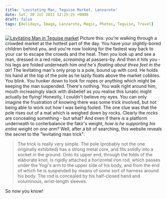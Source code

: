 ```yaml
---
title: 'Levitating Man, Teguise Market, Lanzarote'
date: Sat, 30 Jul 2011 12:25:25 +0000
draft: false
tags: [Holidays, Image, Lanzarote, Magic, Photos, Teguise, Travel]
---
```


[![Levitating Man in Teguise market](http://gerard.interwebworld.co.uk/files/2011/07/levitating-man-teguise.jpg)](http://gerard.interwebworld.co.uk/files/2011/07/levitating-man-teguise.jpg) Picture this: you're walking through a crowded market at the hottest part of the day. You have your slightly-bored children behind you, and you're now looking for the fastest way back to your car to escape the crowds and the heat. Then you look up and see a man, dressed in a red robe, _screaming_ at passers-by. And then it hits you - his legs are folded underneath him _and he's floating about three feet in the air_! The levitating man's only prop is a pole, bound up with cord. He holds his hand at the top of the pole as he lazily floats above the market cobbles. You blink. You hunker down to look for ropes or anything which might be keeping the man suspended. There's nothing. You walk right around him, mouth increasingly slack with disbelief as you realise this lunatic might actually be flying! Honestly, I couldn't believe my eyes. You can only imagine the frustration of knowing there was some trick involved, but not being able to work out how I was being fooled. The one clue was that the pole rises out of a mat which is weighed down by rocks. Clearly the rocks are concealing something - but what? And even if there _is_ a platform underneath to conterbalance the fakir's weight, _how is he supporting his entire weight on one arm?_ Well, after a bit of searching, this website reveals the secret to the "levitating man trick":

> The trick is really very simple. The pole (probably not the one originally exhibited) has a strong metal core, and fits solidly into a socket in the ground. Onto its upper end, through the folds of the elaborate knot, is rigidly attached a horizontal iron rod, which passes under the Yogi's arm to the upper side of his body, and from the end of which he is suspended by means of some sort of harness around his body. The rod is concealed by his half-closed hand and voluminous, wrist-length sleeves.

So now you know!